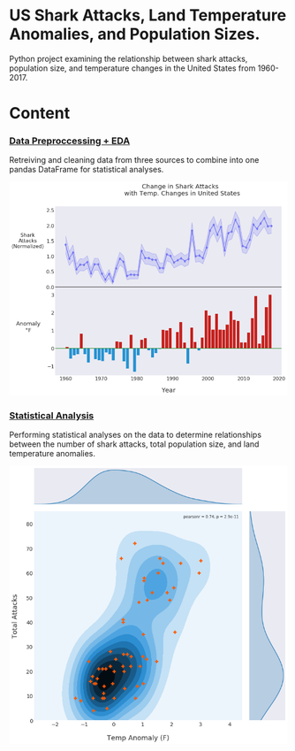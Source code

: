 # US Shark Attacks, Land Temperature Anomalies, and Population Sizes.
Python project examining the relationship between shark attacks, population size, and temperature changes in the United States from 1960-2017.



# Content
### [Data Preproccessing + EDA](https://github.com/adambens/US_Shark_Attacks_Analysis/blob/master/Data%20Cleaning%20%2B%20Exploratory%20Analysis.ipynb)
Retreiving and cleaning data from three sources to combine into one pandas DataFrame for statistical analyses. 

<img width="700" alt="img1" src="./Figures/Attacks-Temps.png">

### [Statistical Analysis](https://github.com/adambens/US_Shark_Attacks_Analysis/blob/master/Statistical%20Analysis.ipynb)
Performing statistical analyses on the data to determine relationships between the number of shark attacks, total population size, and land temperature anomalies.

<img width="700" alt="img1" src="./Figures/KDEAttacksTemps.png">

